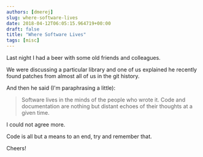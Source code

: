 ```yaml
---
authors: [dmerej]
slug: where-software-lives
date: 2018-04-12T06:05:15.964719+00:00
draft: false
title: "Where Software Lives"
tags: [misc]
---
```


Last night I had a beer with some old friends and colleagues.

We were discussing a particular library and one of us explained he recently found patches from almost all of us in the git history.

And then he said (I'm paraphrasing a little):

> Software lives in the minds of the people who wrote it. Code and documentation are nothing but distant echoes of their thoughts at a given time.

I could not agree more.

Code is all but a means to an end, try and remember that.

Cheers!
